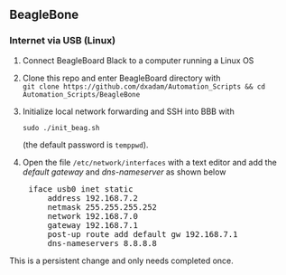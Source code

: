 ## BeagleBone


### Internet via USB (Linux)

1) Connect BeagleBoard Black to a computer running a Linux OS


2) Clone this repo and enter BeagleBoard directory with  
	`git clone https://github.com/dxadam/Automation_Scripts && cd Automation_Scripts/BeagleBone`  
  

3) Initialize local network forwarding and SSH into BBB with
  
	`sudo ./init_beag.sh`  
  
   (the default password is `temppwd`). 
  
4) Open the file `/etc/network/interfaces` with a text editor and add the *default gateway* and *dns-nameserver* as shown below  
<pre>
    iface usb0 inet static  
        address 192.168.7.2  
        netmask 255.255.255.252  
        network 192.168.7.0  
        gateway 192.168.7.1  
        post-up route add default gw 192.168.7.1  
        dns-nameservers 8.8.8.8
</pre>
  
   This is a persistent change and only needs completed once.
